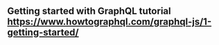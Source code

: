 ## Getting started with GraphQL tutorial https://www.howtographql.com/graphql-js/1-getting-started/
